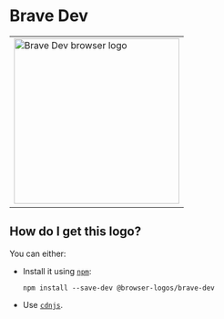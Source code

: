 # Brave Dev

<table>
    <tr height=300>
        <td>
            <a href="https://github.com/alrra/browser-logos/tree/f86ba311e4fed72ee81d22bc5ba57e09d0413b8f/src/brave-dev">
                <img width=290 src="https://raw.githubusercontent.com/alrra/browser-logos/f86ba311e4fed72ee81d22bc5ba57e09d0413b8f/src/brave-dev/brave-dev.svg?sanitize=true" alt="Brave Dev browser logo">
            </a>
        </td>
    </tr>
</table>

## How do I get this logo?

You can either:

* Install it using [`npm`][npm]:

  `npm install --save-dev @browser-logos/brave-dev`

* Use [`cdnjs`][cdnjs].

<!-- Link labels: -->

[cdnjs]: https://cdnjs.com/libraries/browser-logos
[npm]: https://www.npmjs.com/
